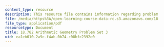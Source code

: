 ```yaml
---
content_type: resource
description: This resource file contains information regarding problem set 3.
file: /media/https%3A/open-learning-course-data-rc.s3.amazonaws.com/18-782-introduction-to-arithmetic-geometry-fall-2013/ea1eb6102a9cf4ab0b74c08bfc2392e0_MIT18_782F13_pset3.pdf
file_type: application/pdf
resourcetype: Document
title: 18.782 Arithmetic Geometry Problem Set 3
uid: ea1eb610-2a9c-f4ab-0b74-c08bfc2392e0
---
```


